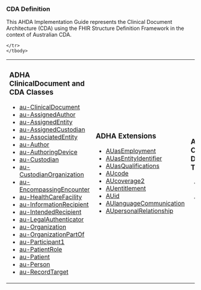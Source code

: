 ### CDA Definition

This AHDA Implementation Guide represents the Clinical Document Architecture (CDA) using the FHIR Structure Definition Framework in the context of Australian CDA.
<table class="cda-table">
	<tbody>
	<tr>
		<td>
			<h3>ADHA ClinicalDocument and CDA Classes</h3>
			<ul>
				<li><a href="StructureDefinition-au-ClinicalDocument.html">au-ClinicalDocument</a></li>
				<li><a href="StructureDefinition-au-AssignedAuthor.html">au-AssignedAuthor</a></li>
				<li><a href="StructureDefinition-au-AssignedEntity.html">au-AssignedEntity</a></li>
				<li><a href="StructureDefinition-au-AssignedCustodian.html">au-AssignedCustodian</a></li>
				<li><a href="StructureDefinition-au-AssociatedEntity.html">au-AssociatedEntity</a></li>
				<li><a href="StructureDefinition-au-Author.html">au-Author</a></li>
				<li><a href="StructureDefinition-au-AuthoringDevice.html">au-AuthoringDevice</a></li>
				<li><a href="StructureDefinition-au-Custodian.html">au-Custodian</a></li>
				<li><a href="StructureDefinition-au-CustodianOrganization.html">au-CustodianOrganization</a></li>
				<li><a href="StructureDefinition-au-EncompassingEncounter.html">au-EncompassingEncounter</a></li>
				<li><a href="StructureDefinition-au-HealthCareFacility.html">au-HealthCareFacility</a></li>
				<li><a href="StructureDefinition-au-InformationRecipient.html">au-InformationRecipient</a></li>
				<li><a href="StructureDefinition-au-IntendedRecipient.html">au-IntendedRecipient</a></li>
				<li><a href="StructureDefinition-au-LegalAuthenticator.html">au-LegalAuthenticator</a></li>
				<li><a href="StructureDefinition-au-Organization.html">au-Organization</a></li>
				<li><a href="StructureDefinition-au-OrganizationPartOf.html">au-OrganizationPartOf</a></li>
				<li><a href="StructureDefinition-au-Participant1.html">au-Participant1</a></li>
				<li><a href="StructureDefinition-au-PatientRole.html">au-PatientRole</a></li>
				<li><a href="StructureDefinition-au-Patient.html">au-Patient</a></li>
				<li><a href="StructureDefinition-au-Person.html">au-Person</a></li>
				<li><a href="StructureDefinition-au-RecordTarget.html">au-RecordTarget</a></li>
			</ul>
		</td>
		<td>
			<h3>ADHA Extensions</h3>
			<ul>
				<li><a href="StructureDefinition-AUasEmployment.html">AUasEmployment</a></li>
				<li><a href="StructureDefinition-AUasEntityIdentifier.html">AUasEntityIdentifier</a></li>
				<li><a href="StructureDefinition-AUasQualifications.html">AUasQualifications</a></li>
				<li><a href="StructureDefinition-AUcode.html">AUcode</a></li>
				<li><a href="StructureDefinition-AUcoverage2.html">AUcoverage2</a></li>
				<li><a href="StructureDefinition-AUentitlement.html">AUentitlement</a></li>
				<li><a href="StructureDefinition-AUid.html">AUid</a></li>
				<li><a href="StructureDefinition-AUlanguageCommunication.html">AUlanguageCommunication</a></li>
				<li><a href="StructureDefinition-AUpersonalRelationship.html">AUpersonalRelationship</a></li>
			</ul>
		</td>
		<td>
			<h3>ADHA Complex Data Types</h3>
			<ul>
				<li><a href="StructureDefinition-au-Address.html">au-Address</a></li>
				<li><a href="StructureDefinition-au-Telecom.html">au-Telecom</a></li>
			</ul>
		</td>
		
	</tr>
	</tbody>
</table>